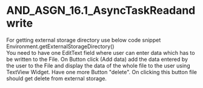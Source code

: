 # AND_ASGN_16.1_AsyncTaskReadandwrite

For getting external storage directory use below code snippet     Environment.getExternalStorageDirectory()  
You need to have one EditText field where user can enter data which has to be written to the File.
On Button click (Add data) add the data entered by the user to the File and display the data of the whole file 
to the user using TextView Widget.
Have one more Button  "delete". On clicking this button file should get delete from external storage. 
